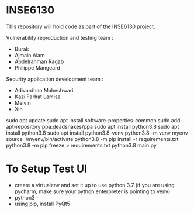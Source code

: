 # INSE6130
This repository will hold code as part of the INSE6130 project.

Vulnerability reproduction and testing team :
- Burak 
- Ajmain Alam 
- Abdelrahman Ragab 
- Philippe Mangeard 

Security application development team : 
- Adivardhan Maheshwari 
- Kazi Farhat Lamisa
- Melvin
- Xin

sudo apt update
sudo apt install software-properties-common
sudo add-apt-repository ppa:deadsnakes/ppa
sudo apt install python3.8
sudo apt install python3.8
sudo apt install python3.8-venv
python3.8 -m venv myenv
source ./myenv/bin/activate
python3.8 -m pip install -r requirements.txt 
python3.8 -m pip freeze > requirements.txt
python3.8 main.py

# To Setup Test UI
- create a virtualenv and set it up to use python 3.7 (if you are using pycharm, make sure your python enterpreter is pointing to venv)
- python3 -
- using pip, install PyQt5

